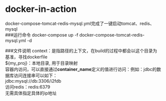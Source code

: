 # docker-in-action
docker-compose-tomcat-redis-mysql.yml完成了一键启动tomcat、redis、mysql<br/>
###运行命令
docker-compose up -f docker-compose-tomcat-redis-mysql.yml -d

###文件说明
context：是指路径的上下文，在build的过程中都会以这个目录为基准，寻找dockerfile<br>
${my_proj}：本地目录, 用于目录映射 <br>
容器内访问，可以直接通过<b>container_name</b>定义的值进行访问：例如：jdbc的数据库访问连接串可以如下：<br>
jdbc:mysql://db:3306/i2fdb <br>
访问redis：redis:6379<br>
无需具体指定具体的ip地址
